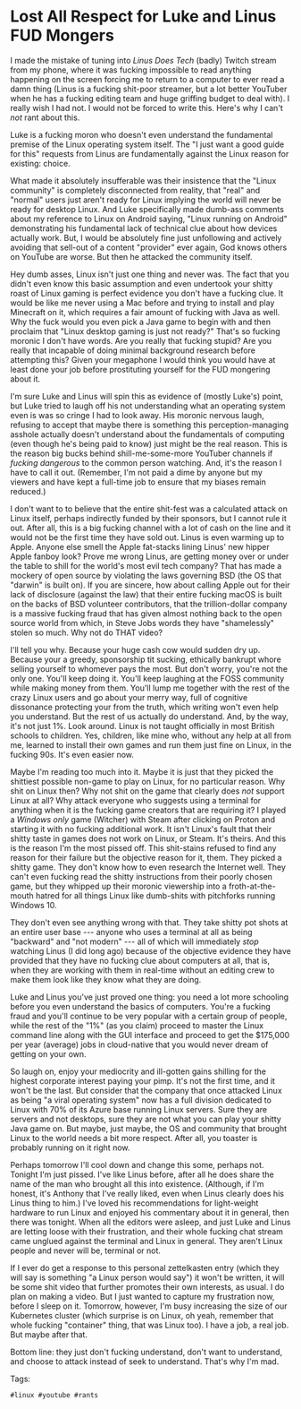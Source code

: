 # Lost All Respect for Luke and Linus FUD Mongers

I made the mistake of tuning into *Linus Does Tech* (badly) Twitch
stream from my phone, where it was fucking impossible to read anything
happening on the screen forcing me to return to a computer to ever read
a damn thing (Linus is a fucking shit-poor streamer, but a lot better
YouTuber when he has a fucking editing team and huge griffing budget to
deal with). I really wish I had not. I would not be forced to write
this. Here's why I can't *not* rant about this.

Luke is a fucking moron who doesn't even understand the fundamental
premise of the Linux operating system itself. The "I just want a good
guide for this" requests from Linus are fundamentally against the Linux
reason for existing: choice. 

What made it absolutely insufferable was their insistence that the
"Linux community" is completely disconnected from reality, that "real"
and "normal" users just aren't ready for Linux implying the world will
never be ready for desktop Linux. And Luke specifically made dumb-ass
comments about my reference to Linux on Android saying, "Linux running
on Android" demonstrating his fundamental lack of technical clue about
how devices actually work. But, I would be absolutely fine just
unfollowing and actively avoiding that sell-out of a content "provider"
ever again, God knows others on YouTube are worse. But then he attacked
the community itself.

Hey dumb asses, Linux isn't just one thing and never was. The fact that
you didn't even know this basic assumption and even undertook your
shitty roast of Linux gaming is perfect evidence you don't have a
fucking clue. It would be like me never using a Mac before and trying to
install and play Minecraft on it, which requires a fair amount of
fucking with Java as well. Why the fuck would you even pick a Java game
to begin with and then proclaim that "Linux desktop gaming is just not
ready?" That's so fucking moronic I don't have words. Are you really
that fucking stupid? Are you really that incapable of doing minimal
background research before attempting this? Given your megaphone I would
think you would have at least done your job before prostituting yourself
for the FUD mongering about it.

I'm sure Luke and Linus will spin this as evidence of (mostly Luke's)
point, but Luke tried to laugh off his not understanding what an
operating system even is was so cringe I had to look away. His moronic
nervous laugh, refusing to accept that maybe there is something this
perception-managing asshole actually doesn't understand about the
fundamentals of computing (even though he's being paid to know) just
might be the real reason. This is the reason big bucks behind
shill-me-some-more YouTuber channels if *fucking dangerous* to the
common person watching. And, it's the reason I have to call it out.
(Remember, I'm not paid a dime by anyone but my viewers and have kept a
full-time job to ensure that my biases remain reduced.)

I don't want to to believe that the entire shit-fest was a calculated
attack on Linux itself, perhaps indirectly funded by their sponsors, but
I cannot rule it out. After all, this is a big fucking channel with a
lot of cash on the line and it would not be the first time they have
sold out. Linus is even warming up to Apple. Anyone else smell the Apple
fat-stacks lining Linus' new hipper Apple fanboy look? Prove me wrong
Linus, are getting money over or under the table to shill for the
world's most evil tech company? That has made a mockery of open source
by violating the laws governing BSD (the OS that "darwin" is built on).
If you are sincere, how about calling Apple out for their lack of
disclosure (against the law) that their entire fucking macOS is built on
the backs of BSD volunteer contributors, that the trillion-dollar
company is a massive fucking fraud that has given almost nothing back to
the open source world from which, in Steve Jobs words they have
"shamelessly" stolen so much. Why not do THAT video?

I'll tell you why. Because your huge cash cow would sudden dry up.
Because your a greedy, sponsorship tit sucking, ethically bankrupt
whore selling yourself to whomever pays the most. But don't worry,
you're not the only one. You'll keep doing it. You'll keep laughing at
the FOSS community while making money from them. You'll lump me together
with the rest of the crazy Linux users and go about your merry way, full
of cognitive dissonance protecting your from the truth, which writing
won't even help you understand. But the rest of us actually do
understand. And, by the way, it's not just 1%. Look around. Linux is not
taught officially in most British schools to children. Yes, children,
like mine who, without any help at all from me, learned to install their
own games and run them just fine on Linux, in the fucking 90s. It's even
easier now. 

Maybe I'm reading too much into it. Maybe it is just that they picked
the shittiest possible non-game to play on Linux, for no particular
reason. Why shit on Linux then? Why not shit on the game that clearly
does *not* support Linux at all? Why attack everyone who suggests using
a terminal for anything when it is the fucking game creators that are
requiring it? I played a *Windows only* game (Witcher) with Steam after
clicking on Proton and starting it with no fucking additional work. It
isn't Linux's fault that their shitty taste in games does not work on
Linux, or Steam. It's theirs. And this is the reason I'm the most pissed
off. This shit-stains refused to find any reason for their failure but
the objective reason for it, them. They picked a shitty game. They don't
know how to even research the Internet well. They can't even fucking
read the shitty instructions from their poorly chosen game, but they
whipped up their moronic viewership into a froth-at-the-mouth hatred for
all things Linux like dumb-shits with pitchforks running Windows 10.

They don't even see anything wrong with that. They take shitty pot shots
at an entire user base --- anyone who uses a terminal at all as being
"backward" and "not modern" --- all of which will immediately *stop*
watching Linus (I did long ago) because of the objective evidence they
have provided that they have no fucking clue about computers at all,
that is, when they are working with them in real-time without an editing
crew to make them look like they know what they are doing.

Luke and Linus you've just proved one thing: you need a lot more
schooling before you even understand the basics of computers. You're a
fucking fraud and you'll continue to be very popular with a certain
group of people, while the rest of the "1%" (as you claim) proceed to
master the Linux command line along with the GUI interface and proceed
to get the \$175,000 per year (average) jobs in cloud-native that you
would never dream of getting on your own. 

So laugh on, enjoy your mediocrity and ill-gotten gains shilling for the
highest corporate interest paying your pimp. It's not the first time,
and it won't be the last. But consider that the company that once
attacked Linux as being "a viral operating system" now has a full
division dedicated to Linux with 70% of its Azure base running Linux
servers. Sure they are servers and not desktops, sure they are not what
you can play your shitty Java game on. But maybe, just maybe, the OS and
community that brought Linux to the world needs a bit more respect.
After all, you toaster is probably running on it right now.

Perhaps tomorrow I'll cool down and change this some, perhaps not.
Tonight I'm just pissed. I've like Linus before, after all he does share
the name of the man who brought all this into existence. (Although, if
I'm honest, it's Anthony that I've really liked, even when Linus clearly
does his Linus thing to him.) I've loved his recommendations for
light-weight hardware to run Linux and enjoyed his commentary about it
in general, then there was tonight. When all the editors were asleep,
and just Luke and Linus are letting loose with their frustration, and
their whole fucking chat stream came unglued against the terminal and
Linux in general. They aren't Linux people and never will be, terminal
or not.

If I ever do get a response to this personal zettelkasten entry (which
they will say is something "a Linux person would say") it won't be
written, it will be some shit video that further promotes their own
interests, as usual. I do plan on making a video. But I just wanted to
capture my frustration now, before I sleep on it. Tomorrow, however, I'm
busy increasing the size of our Kubernetes cluster (which surprise is on
Linux, oh yeah, remember that whole fucking "container" thing, that was
Linux too). I have a job, a real job. But maybe after that.

Bottom line: they just don't fucking understand, don't want to
understand, and choose to attack instead of seek to understand. That's
why I'm mad.

Tags:

    #linux #youtube #rants
